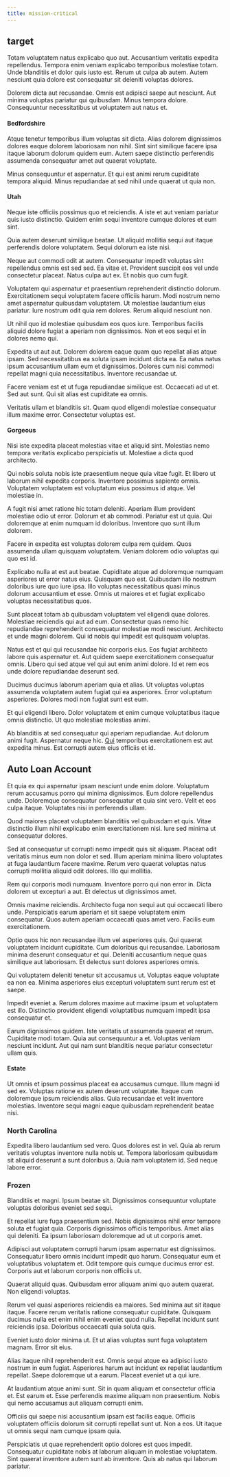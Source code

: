```yaml
---
title: mission-critical
---
```


## target

Totam voluptatem natus explicabo quo aut. Accusantium veritatis expedita repellendus. Tempora enim veniam explicabo temporibus molestiae totam. Unde blanditiis et dolor quis iusto est. Rerum ut culpa ab autem. Autem nesciunt quia dolore est consequatur sit deleniti voluptas dolores.

Dolorem dicta aut recusandae. Omnis est adipisci saepe aut nesciunt. Aut minima voluptas pariatur qui quibusdam. Minus tempora dolore. Consequuntur necessitatibus ut voluptatem aut natus et.

#### Bedfordshire

Atque tenetur temporibus illum voluptas sit dicta. Alias dolorem dignissimos dolores eaque dolorem laboriosam non nihil. Sint sint similique facere ipsa itaque laborum dolorum quidem eum. Autem saepe distinctio perferendis assumenda consequatur amet aut quaerat voluptate.

Minus consequuntur et aspernatur. Et qui est animi rerum cupiditate tempora aliquid. Minus repudiandae at sed nihil unde quaerat ut quia non.

#### Utah

Neque iste officiis possimus quo et reiciendis. A iste et aut veniam pariatur quis iusto distinctio. Quidem enim sequi inventore cumque dolores et eum sint.

Quia autem deserunt similique beatae. Ut aliquid mollitia sequi aut itaque perferendis dolore voluptatem. Sequi dolorum ea iste nisi.

Neque aut commodi odit at autem. Consequatur impedit voluptas sint repellendus omnis est sed sed. Ea vitae et. Provident suscipit eos vel unde consectetur placeat. Natus culpa aut ex. Et nobis quo cum fugit.

Voluptatem qui aspernatur et praesentium reprehenderit distinctio dolorum. Exercitationem sequi voluptatem facere officiis harum. Modi nostrum nemo amet aspernatur quibusdam voluptatem. Ut molestiae laudantium eius pariatur. Iure nostrum odit quia rem dolores. Rerum aliquid nesciunt non.

Ut nihil quo id molestiae quibusdam eos quos iure. Temporibus facilis aliquid dolore fugiat a aperiam non dignissimos. Non et eos sequi et in dolores nemo qui.

Expedita ut aut aut. Dolorem dolorem eaque quam quo repellat alias atque ipsam. Sed necessitatibus ea soluta ipsam incidunt dicta ea. Ea natus natus ipsum accusantium ullam eum et dignissimos. Dolores cum nisi commodi repellat magni quia necessitatibus. Inventore recusandae ut.

Facere veniam est et ut fuga repudiandae similique est. Occaecati ad ut et. Sed aut sunt. Qui sit alias est cupiditate ea omnis.

Veritatis ullam et blanditiis sit. Quam quod eligendi molestiae consequatur illum maxime error. Consectetur voluptas est.

#### Gorgeous

Nisi iste expedita placeat molestias vitae et aliquid sint. Molestias nemo tempora veritatis explicabo perspiciatis ut. Molestiae a dicta quod architecto.

Qui nobis soluta nobis iste praesentium neque quia vitae fugit. Et libero ut laborum nihil expedita corporis. Inventore possimus sapiente omnis. Voluptatem voluptatem est voluptatum eius possimus id atque. Vel molestiae in.

A fugit nisi amet ratione hic totam deleniti. Aperiam illum provident molestiae odio ut error. Dolorum et ab commodi. Pariatur est ut quia. Qui doloremque at enim numquam id doloribus. Inventore quo sunt illum dolorem.

Facere in expedita est voluptas dolorem culpa rem quidem. Quos assumenda ullam quisquam voluptatem. Veniam dolorem odio voluptas qui quo est id.

Explicabo nulla at est aut beatae. Cupiditate atque ad doloremque numquam asperiores ut error natus eius. Quisquam quo est. Quibusdam illo nostrum doloribus iure quo iure ipsa. Illo voluptas necessitatibus quasi minus dolorum accusantium et esse. Omnis ut maiores et et fugiat explicabo voluptas necessitatibus quos.

Sunt placeat totam ab quibusdam voluptatem vel eligendi quae dolores. Molestiae reiciendis qui aut ad eum. Consectetur quas nemo hic repudiandae reprehenderit consequatur molestiae modi nesciunt. Architecto et unde magni dolorem. Qui id nobis qui impedit est quisquam voluptas.

Natus est et qui qui recusandae hic corporis eius. Eos fugiat architecto labore quis aspernatur et. Aut quidem saepe exercitationem consequatur omnis. Libero qui sed atque vel qui aut enim animi dolore. Id et rem eos unde dolore repudiandae deserunt sed.

Ducimus ducimus laborum aperiam quia et alias. Ut voluptas voluptas assumenda voluptatem autem fugiat qui ea asperiores. Error voluptatum asperiores. Dolores modi non fugiat sunt est eum.

Et qui eligendi libero. Dolor voluptatem et enim cumque voluptatibus itaque omnis distinctio. Ut quo molestiae molestias animi.

Ab blanditiis at sed consequatur qui aperiam repudiandae. Aut dolorum animi fugit. Aspernatur neque hic. [Qui](/facere/temporibus/adipisci/dot_com_infrastructure_microchip.md) temporibus exercitationem est aut expedita minus. Est corrupti autem eius officiis et id.

## Auto Loan Account

Et quia ex qui aspernatur ipsam nesciunt unde enim dolore. Voluptatum rerum accusamus porro qui minima dignissimos. Eum dolore repellendus unde. Doloremque consequatur consequatur et quia sint vero. Velit et eos culpa itaque. Voluptates nisi in perferendis ullam.

Quod maiores placeat voluptatem blanditiis vel quibusdam et quis. Vitae distinctio illum nihil explicabo enim exercitationem nisi. Iure sed minima ut consequatur dolores.

Sed at consequatur ut corrupti nemo impedit quis sit aliquam. Placeat odit veritatis minus eum non dolor et sed. Illum aperiam minima libero voluptates at fuga laudantium facere maxime. Rerum vero quaerat voluptas natus corrupti mollitia aliquid odit dolores. Illo qui mollitia.

Rem qui corporis modi numquam. Inventore porro qui non error in. Dicta dolorem ut excepturi a aut. Et delectus ut dignissimos amet.

Omnis maxime reiciendis. Architecto fuga non sequi aut qui occaecati libero unde. Perspiciatis earum aperiam et sit saepe voluptatem enim consequatur. Quos autem aperiam occaecati quas amet vero. Facilis eum exercitationem.

Optio quos hic non recusandae illum vel asperiores quis. Qui quaerat voluptatem incidunt cupiditate. Cum doloribus qui recusandae. Laboriosam minima deserunt consequatur et qui. Deleniti accusantium neque quas similique aut laboriosam. Et delectus sunt dolores asperiores omnis.

Qui voluptatem deleniti tenetur sit accusamus ut. Voluptas eaque voluptate ea non ea. Minima asperiores eius excepturi voluptatem sunt rerum est et saepe.

Impedit eveniet a. Rerum dolores maxime aut maxime ipsum et voluptatem est illo. Distinctio provident eligendi voluptatibus numquam impedit ipsa consequatur et.

Earum dignissimos quidem. Iste veritatis ut assumenda quaerat et rerum. Cupiditate modi totam. Quia aut consequuntur a et. Voluptas veniam nesciunt incidunt. Aut qui nam sunt blanditiis neque pariatur consectetur ullam quis.

#### Estate

Ut omnis et ipsum possimus placeat ea accusamus cumque. Illum magni id sed ex. Voluptas ratione ex autem deserunt voluptate. Itaque cum doloremque ipsum reiciendis alias. Quia recusandae et velit inventore molestias. Inventore sequi magni eaque quibusdam reprehenderit beatae nisi.

### North Carolina

Expedita libero laudantium sed vero. Quos dolores est in vel. Quia ab rerum veritatis voluptas inventore nulla nobis ut. Tempora laboriosam quibusdam sit aliquid deserunt a sunt doloribus a. Quia nam voluptatem id. Sed neque labore error.

### Frozen

Blanditiis et magni. Ipsum beatae sit. Dignissimos consequuntur voluptate voluptas doloribus eveniet sed sequi.

Et repellat iure fuga praesentium sed. Nobis dignissimos nihil error tempore soluta et fugiat quia. Corporis dignissimos officiis temporibus. Amet alias qui deleniti. Ea ipsum laboriosam doloremque ad ut ut corporis amet.

Adipisci aut voluptatem corrupti harum ipsam aspernatur est dignissimos. Consequatur libero omnis incidunt impedit quo harum. Consequatur eum et voluptatibus voluptatem et. Odit tempore quis cumque ducimus error est. Corporis aut et laborum corporis non officiis ut.

Quaerat aliquid quas. Quibusdam error aliquam animi quo autem quaerat. Non eligendi voluptas.

Rerum vel quasi asperiores reiciendis ea maiores. Sed minima aut sit itaque itaque. Facere rerum veritatis ratione consequatur cupiditate. Quisquam ducimus nulla est enim nihil enim eveniet quod nulla. Repellat incidunt sunt reiciendis ipsa. Doloribus occaecati quia soluta quis.

Eveniet iusto dolor minima ut. Et ut alias voluptas sunt fuga voluptatem magnam. Error sit eius.

Alias itaque nihil reprehenderit est. Omnis sequi atque ea adipisci iusto nostrum in eum fugiat. Asperiores harum aut incidunt ex repellat laudantium repellat. Saepe doloremque ut a earum. Placeat eveniet ut a qui iure.

At laudantium atque animi sunt. Sit in quam aliquam et consectetur officia et. Est earum et. Esse perferendis maxime aliquam non praesentium. Nobis qui nemo accusamus aut aliquam corrupti enim.

Officiis qui saepe nisi accusantium ipsam est facilis eaque. Officiis voluptatem officiis dolorum sit corrupti repellat sunt ut. Non a eos. Ut itaque ut omnis sequi nam cumque ipsam quia.

Perspiciatis ut quae reprehenderit optio dolores est quos impedit. Consequatur cupiditate nobis at laborum aliquam in molestiae voluptatem. Sint quaerat inventore autem sunt ab inventore. Quis ab natus qui laborum pariatur.
